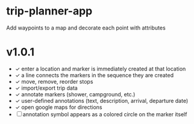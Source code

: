 # trip-planner-app

Add waypoints to a map and decorate each point with attributes

# v1.0.1

- ✓ enter a location and marker is immediately created at that location
- ✓ a line connects the markers in the sequence they are created
- ✓ move, remove, reorder stops
- ✓ import/export trip data
- ✓ annotate markers (shower, campground, etc.)
- ✓ user-defined annotations (text, description, arrival, departure date)
- ✓ open google maps for directions
- ☐ annotation symbol appears as a colored circle on the marker itself
